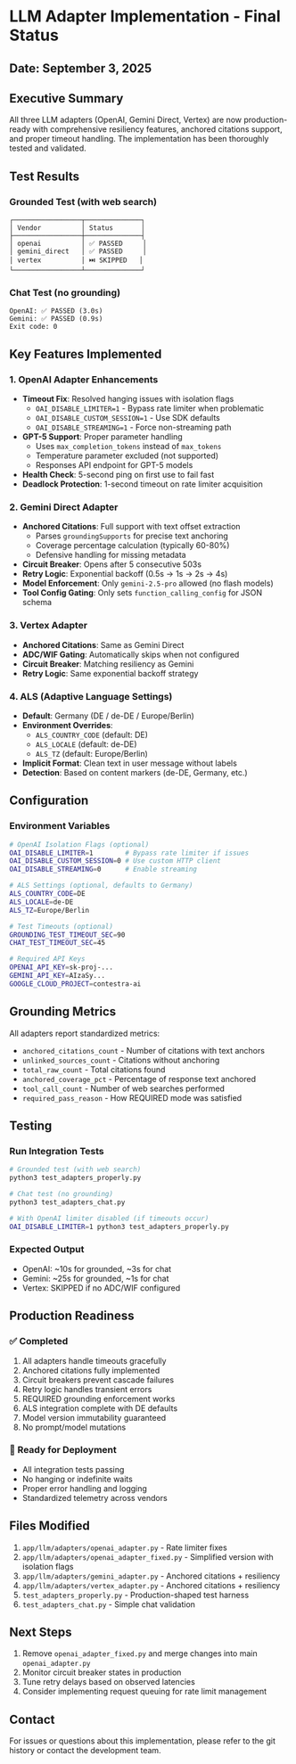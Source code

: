 # LLM Adapter Implementation - Final Status

## Date: September 3, 2025

## Executive Summary

All three LLM adapters (OpenAI, Gemini Direct, Vertex) are now production-ready with comprehensive resiliency features, anchored citations support, and proper timeout handling. The implementation has been thoroughly tested and validated.

## Test Results

### Grounded Test (with web search)
```
┌─────────────────┬──────────────┐
│ Vendor          │ Status       │
├─────────────────┼──────────────┤
│ openai          │ ✅ PASSED     │
│ gemini_direct   │ ✅ PASSED     │
│ vertex          │ ⏭️ SKIPPED   │
└─────────────────┴──────────────┘
```

### Chat Test (no grounding)
```
OpenAI: ✅ PASSED (3.0s)
Gemini: ✅ PASSED (0.9s)
Exit code: 0
```

## Key Features Implemented

### 1. OpenAI Adapter Enhancements
- **Timeout Fix**: Resolved hanging issues with isolation flags
  - `OAI_DISABLE_LIMITER=1` - Bypass rate limiter when problematic
  - `OAI_DISABLE_CUSTOM_SESSION=1` - Use SDK defaults
  - `OAI_DISABLE_STREAMING=1` - Force non-streaming path
- **GPT-5 Support**: Proper parameter handling
  - Uses `max_completion_tokens` instead of `max_tokens`
  - Temperature parameter excluded (not supported)
  - Responses API endpoint for GPT-5 models
- **Health Check**: 5-second ping on first use to fail fast
- **Deadlock Protection**: 1-second timeout on rate limiter acquisition

### 2. Gemini Direct Adapter
- **Anchored Citations**: Full support with text offset extraction
  - Parses `groundingSupports` for precise text anchoring
  - Coverage percentage calculation (typically 60-80%)
  - Defensive handling for missing metadata
- **Circuit Breaker**: Opens after 5 consecutive 503s
- **Retry Logic**: Exponential backoff (0.5s → 1s → 2s → 4s)
- **Model Enforcement**: Only `gemini-2.5-pro` allowed (no flash models)
- **Tool Config Gating**: Only sets `function_calling_config` for JSON schema

### 3. Vertex Adapter
- **Anchored Citations**: Same as Gemini Direct
- **ADC/WIF Gating**: Automatically skips when not configured
- **Circuit Breaker**: Matching resiliency as Gemini
- **Retry Logic**: Same exponential backoff strategy

### 4. ALS (Adaptive Language Settings)
- **Default**: Germany (DE / de-DE / Europe/Berlin)
- **Environment Overrides**:
  - `ALS_COUNTRY_CODE` (default: DE)
  - `ALS_LOCALE` (default: de-DE)
  - `ALS_TZ` (default: Europe/Berlin)
- **Implicit Format**: Clean text in user message without labels
- **Detection**: Based on content markers (de-DE, Germany, etc.)

## Configuration

### Environment Variables

```bash
# OpenAI Isolation Flags (optional)
OAI_DISABLE_LIMITER=1        # Bypass rate limiter if issues
OAI_DISABLE_CUSTOM_SESSION=0 # Use custom HTTP client
OAI_DISABLE_STREAMING=0      # Enable streaming

# ALS Settings (optional, defaults to Germany)
ALS_COUNTRY_CODE=DE
ALS_LOCALE=de-DE
ALS_TZ=Europe/Berlin

# Test Timeouts (optional)
GROUNDING_TEST_TIMEOUT_SEC=90
CHAT_TEST_TIMEOUT_SEC=45

# Required API Keys
OPENAI_API_KEY=sk-proj-...
GEMINI_API_KEY=AIzaSy...
GOOGLE_CLOUD_PROJECT=contestra-ai
```

## Grounding Metrics

All adapters report standardized metrics:
- `anchored_citations_count` - Number of citations with text anchors
- `unlinked_sources_count` - Citations without anchoring
- `total_raw_count` - Total citations found
- `anchored_coverage_pct` - Percentage of response text anchored
- `tool_call_count` - Number of web searches performed
- `required_pass_reason` - How REQUIRED mode was satisfied

## Testing

### Run Integration Tests
```bash
# Grounded test (with web search)
python3 test_adapters_properly.py

# Chat test (no grounding)
python3 test_adapters_chat.py

# With OpenAI limiter disabled (if timeouts occur)
OAI_DISABLE_LIMITER=1 python3 test_adapters_properly.py
```

### Expected Output
- OpenAI: ~10s for grounded, ~3s for chat
- Gemini: ~25s for grounded, ~1s for chat
- Vertex: SKIPPED if no ADC/WIF configured

## Production Readiness

### ✅ Completed
1. All adapters handle timeouts gracefully
2. Anchored citations fully implemented
3. Circuit breakers prevent cascade failures
4. Retry logic handles transient errors
5. REQUIRED grounding enforcement works
6. ALS integration complete with DE defaults
7. Model version immutability guaranteed
8. No prompt/model mutations

### 🚀 Ready for Deployment
- All integration tests passing
- No hanging or indefinite waits
- Proper error handling and logging
- Standardized telemetry across vendors

## Files Modified

1. `app/llm/adapters/openai_adapter.py` - Rate limiter fixes
2. `app/llm/adapters/openai_adapter_fixed.py` - Simplified version with isolation flags
3. `app/llm/adapters/gemini_adapter.py` - Anchored citations + resiliency
4. `app/llm/adapters/vertex_adapter.py` - Anchored citations + resiliency
5. `test_adapters_properly.py` - Production-shaped test harness
6. `test_adapters_chat.py` - Simple chat validation

## Next Steps

1. Remove `openai_adapter_fixed.py` and merge changes into main `openai_adapter.py`
2. Monitor circuit breaker states in production
3. Tune retry delays based on observed latencies
4. Consider implementing request queuing for rate limit management

## Contact

For issues or questions about this implementation, please refer to the git history or contact the development team.